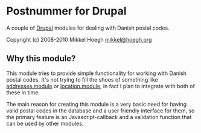 Postnummer for Drupal
=====================

A couple of [Drupal][] modules for dealing with Danish postal codes.

Copyright (c) 2008-2010 Mikkel Hoegh <mikkel@hoegh.org>

Why this module?
----------------

This module tries to provide simple functionality for working with Danish
postal codes. It's not trying to fill the shoes of something like
[addresses.module](http://drupal.org/project/addresses) or
[location.module](http://drupal.org/project/location), in fact I plan to
integrate with both of these in time.

The main reason for creating this module is a very basic need for having
valid postal codes in the database and a user friendly interface for them,
so the primary feature is an Javascript-callback and a validation function
that can be used by other modules.

[Drupal]: http://drupal.org/

